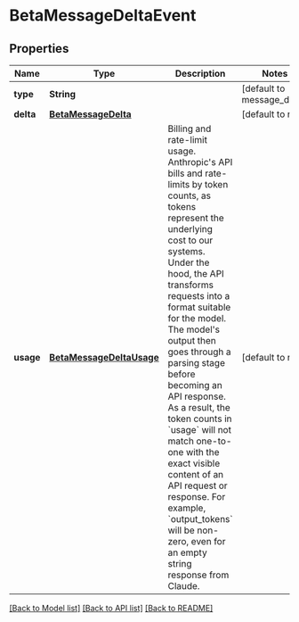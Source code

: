 # BetaMessageDeltaEvent
## Properties

| Name | Type | Description | Notes |
|------------ | ------------- | ------------- | -------------|
| **type** | **String** |  | [default to message_delta] |
| **delta** | [**BetaMessageDelta**](BetaMessageDelta.md) |  | [default to null] |
| **usage** | [**BetaMessageDeltaUsage**](BetaMessageDeltaUsage.md) | Billing and rate-limit usage.  Anthropic&#39;s API bills and rate-limits by token counts, as tokens represent the underlying cost to our systems.  Under the hood, the API transforms requests into a format suitable for the model. The model&#39;s output then goes through a parsing stage before becoming an API response. As a result, the token counts in &#x60;usage&#x60; will not match one-to-one with the exact visible content of an API request or response.  For example, &#x60;output_tokens&#x60; will be non-zero, even for an empty string response from Claude. | [default to null] |

[[Back to Model list]](../README.md#documentation-for-models) [[Back to API list]](../README.md#documentation-for-api-endpoints) [[Back to README]](../README.md)

